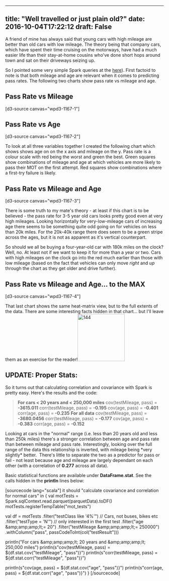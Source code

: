
---
title: "Well travelled or just plain old?"
date: 2016-10-04T17:22:12
draft: False
---

A friend of mine has always said that young cars with high mileage are better than old cars with low mileage. The theory being that company cars, which have spent their time cruising on the motorways, have had a much easier life than their stay-at-home cousins who've done short hops around town and sat on their driveways seizing up.

So I pointed some very simple Spark queries at the [here](http://logicalgenetics.com/predicting-mot-pass-rates-with-spark-mllib/)). First factoid to note is that both mileage and age are relevant when it comes to predicting pass rates. The following two charts show pass rate vs mileage and age.
## Pass Rate vs Mileage
[d3-source canvas="wpd3-1167-1"]
## Pass Rate vs Age
[d3-source canvas="wpd3-1167-2"]

To look at all three variables together I created the following chart&nbsp;which shows shows age on on the x axis and mileage on the y. Pass rate is a colour scale with red being the worst and green the best. Green squares show combinations of mileage and age at which vehicles are more likely to pass their MOT on the first attempt. Red squares show combinations where a first-try failure is likely.
## Pass Rate vs Mileage and Age
[d3-source canvas="wpd3-1167-3"]

There is some truth to my mate's theory&nbsp;-&nbsp;at least if this&nbsp;chart is to be believed - the pass rate for 3-5 year old cars looks pretty good even at very high mileages. Looking horizontally for very-low-mileage cars of increasing age there seems to be something quite odd going on for vehicles on less than 20k&nbsp;miles. For the 20k-40k range there does seem to be a green stripe across the ages, but it is not as apparent as it's vertical counterpart.

So should we all be buying a four-year-old car with 180k miles on the clock? Well, no. At least not if we want to keep it for more than a year or two. Cars with high mileages on the clock go into the red much earlier than those with low mileage (based on the fact that vehicles can only move *right* and *up* through the chart as they get older and drive further).
## Pass Rate vs Mileage and Age... to the MAX
[d3-source canvas="wpd3-1167-4"]

That last chart shows the same heat-matrix view, but to the full extents of the data. There are some interesting facts hidden in that chart... but I'll leave them as an exercise for the reader!<img class="aligncenter size-thumbnail wp-image-1192" src="http://logicalgenetics.com/wp-content/uploads/2016/10/144-150x150.jpg" alt="144" width="150" height="150">
## UPDATE: Proper Stats:
So it turns out that calculating correlation and covariance with Spark is pretty easy. Here's the results and the code:
<blockquote><strong>For cars &lt; 20 years and &lt; 250,000 miles</strong>
cov(testMileage, pass) =<strong> -3615.011</strong>
corr(testMileage, pass) = <strong>-0.195</strong>
cov(age, pass) = <strong>-0.401</strong>
corr(age, pass) =<strong> -0.235</strong>
<strong>For all data</strong>
cov(testMileage, pass) =<strong> -3680.0456</strong>
corr(testMileage, pass) =<strong> -0.177</strong>
cov(age, pass) = <strong>-0.383</strong>
corr(age, pass) = <strong>-0.152</strong></blockquote>
Looking at cars in the "normal" range (i.e. less than 20 years old and less than 250k miles) there's a stronger correlation between age and pass rate than between mileage and pass rate. Interestingly, looking over the full range of the data this relationship is inverted, with mileage being *very slightly* better. &nbsp;There's little to separate the two as a predictor for pass or fail - not least because age and mileage are largely dependant on each other (with a correlation of&nbsp;<strong>0.277</strong> across all data).

Basic statistical functions are available under <strong>DataFrame.stat</strong>. See the calls&nbsp;hidden in the <strong>println</strong>&nbsp;lines below:

[sourcecode lang="scala"]
it should &quot;calculate covariance and correlation for normal cars&quot; in {
val motTests = Spark.sqlContext.read.parquet(parquetData).toDF()
motTests.registerTempTable(&quot;mot_tests&quot;)

val df = motTests
.filter(&quot;testClass like '4%'&quot;) // Cars, not buses, bikes etc
.filter(&quot;testType = 'N'&quot;) // only interested in the first test
.filter(&quot;age &amp;amp;amp;amp;lt;= 20&quot;)
.filter(&quot;testMileage &amp;amp;amp;amp;lt;= 250000&quot;)
.withColumn(&quot;pass&quot;, passCodeToInt(col(&quot;testResult&quot;)))

println(&quot;For cars &amp;amp;amp;amp;lt; 20 years and &amp;amp;amp;amp;lt; 250,000 miles&quot;)
println(s&quot;cov(testMileage, pass) = ${df.stat.cov(&quot;testMileage&quot;, &quot;pass&quot;)}&quot;)
println(s&quot;corr(testMileage, pass) = ${df.stat.corr(&quot;testMileage&quot;, &quot;pass&quot;)}&quot;)

println(s&quot;cov(age, pass) = ${df.stat.cov(&quot;age&quot;, &quot;pass&quot;)}&quot;)
println(s&quot;corr(age, pass) = ${df.stat.corr(&quot;age&quot;, &quot;pass&quot;)}&quot;)
}
[/sourcecode]